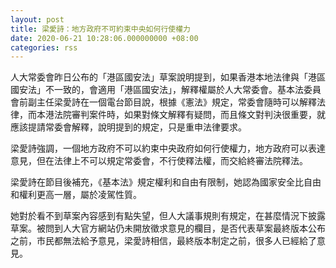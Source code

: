 ```yaml
---
layout: post
title: 梁愛詩：地方政府不可約束中央如何行使權力
date: 2020-06-21 10:28:06.000000000 +08:00
categories: rss
---
```


人大常委會昨日公布的「港區國安法」草案說明提到，如果香港本地法律與「港區國安法」不一致的，會適用「港區國安法」，解釋權屬於人大常委會。基本法委員會前副主任梁愛詩在一個電台節目說，根據《憲法》規定，常委會隨時可以解釋法律，而本港法院審判案件時，如果對條文解釋有疑問，而且條文對判決很重要，就應該提請常委會解釋，說明提到的規定，只是重申法律要求。

梁愛詩強調，一個地方政府不可以約束中央政府如何行使權力，地方政府可以表達意見，但在法律上不可以規定常委會，不行使釋法權，而交給終審法院釋法。

梁愛詩在節目後補充，《基本法》規定權利和自由有限制，她認為國家安全比自由和權利更高一層，屬於凌駕性質。

她對於看不到草案內容感到有點失望，但人大議事規則有規定，在甚麼情況下披露草案。被問到人大官方網站仍未開放徵求意見的欄目，是否代表草案最終版本公布之前，市民都無法給予意見，梁愛詩相信，最終版本制定之前，很多人已經給了意見。
